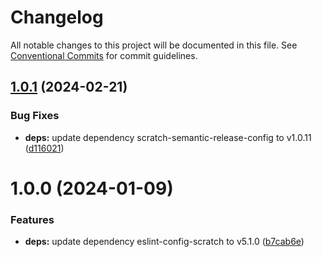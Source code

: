 # Changelog

All notable changes to this project will be documented in this file. See
[Conventional Commits](https://conventionalcommits.org) for commit guidelines.

## [1.0.1](https://github.com/scratchfoundation/scratch-translate-extension-languages/compare/v1.0.0...v1.0.1) (2024-02-21)


### Bug Fixes

* **deps:** update dependency scratch-semantic-release-config to v1.0.11 ([d116021](https://github.com/scratchfoundation/scratch-translate-extension-languages/commit/d11602188c41d723c013096f04cd437fac5c7c43))

# 1.0.0 (2024-01-09)


### Features

* **deps:** update dependency eslint-config-scratch to v5.1.0 ([b7cab6e](https://github.com/scratchfoundation/scratch-translate-extension-languages/commit/b7cab6e8a403bfb575cfd81be177f6b05282b3ea))
